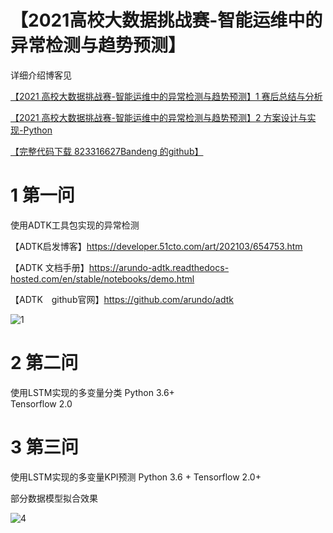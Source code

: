 # 【2021高校大数据挑战赛-智能运维中的异常检测与趋势预测】

详细介绍博客见

[【2021 高校大数据挑战赛-智能运维中的异常检测与趋势预测】1 赛后总结与分析](https://zhuanlan.zhihu.com/p/429514263)

[【2021 高校大数据挑战赛-智能运维中的异常检测与趋势预测】2 方案设计与实现-Python](https://zhuanlan.zhihu.com/write)

[【完整代码下载 823316627Bandeng 的github】](https://link.zhihu.com/?target=https%3A//github.com/823316627bandeng/2021-University-BigData-Challenge)



# 1 第一问

使用ADTK工具包实现的异常检测

【ADTK启发博客】https://developer.51cto.com/art/202103/654753.htm

【ADTK 文档手册】https://arundo-adtk.readthedocs-hosted.com/en/stable/notebooks/demo.html

【ADTK　github官网】https://github.com/arundo/adtk

![1](https://pic2.zhimg.com/80/v2-1898dc94f42c88c48d03ab8938ac8b39_720w.jpg)



# 2 第二问

使用LSTM实现的多变量分类
Python 3.6+  
Tensorflow 2.0

# 3 第三问

使用LSTM实现的多变量KPI预测
Python 3.6 + 
Tensorflow 2.0+

部分数据模型拟合效果

![4](https://pic1.zhimg.com/80/v2-193bf313aed9bf2188a2c75d4ec99cbc_720w.jpg)
